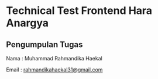 # Technical Test Frontend Hara Anargya

 ## Pengumpulan Tugas
 Nama : Muhammad Rahmandika Haekal

 Email : rahmandikahaekal31@gmail.com